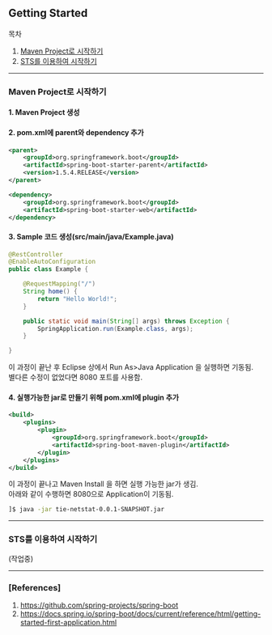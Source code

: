 ## Getting Started

목차

1. [Maven Project로 시작하기](#maven-project로-시작하기)
1. [STS를 이용하여 시작하기](#STS를-이용하여-시작하기)

* * *

### Maven Project로 시작하기

#### 1. Maven Project 생성

#### 2. pom.xml에 parent와 dependency 추가

```xml
<parent>
    <groupId>org.springframework.boot</groupId>
    <artifactId>spring-boot-starter-parent</artifactId>
    <version>1.5.4.RELEASE</version>
</parent>
```

```xml
<dependency>
    <groupId>org.springframework.boot</groupId>
    <artifactId>spring-boot-starter-web</artifactId>
</dependency>
```

#### 3. Sample 코드 생성(src/main/java/Example.java)

```Java
@RestController
@EnableAutoConfiguration
public class Example {

    @RequestMapping("/")
    String home() {
        return "Hello World!";
    }

    public static void main(String[] args) throws Exception {
        SpringApplication.run(Example.class, args);
    }

}
```

이 과정이 끝난 후 Eclipse 상에서 Run As>Java Application 을 실행하면 기동됨.  
별다른 수정이 없었다면 8080 포트를 사용함.

#### 4. 실행가능한 jar로 만들기 위해 pom.xml에 plugin 추가

```xml
<build>
    <plugins>
        <plugin>
            <groupId>org.springframework.boot</groupId>
            <artifactId>spring-boot-maven-plugin</artifactId>
        </plugin>
    </plugins>
</build>
```

이 과정이 끝나고 Maven Install 을 하면 실행 가능한 jar가 생김.  
아래와 같이 수행하면 8080으로 Application이 기동됨.

```bash
]$ java -jar tie-netstat-0.0.1-SNAPSHOT.jar
```


* * * 

### STS를 이용하여 시작하기

(작업중)

* * * 

### [References]
1. <https://github.com/spring-projects/spring-boot>
1. <https://docs.spring.io/spring-boot/docs/current/reference/html/getting-started-first-application.html>
